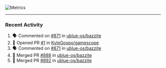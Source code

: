 ![Metrics](https://metrics.lecoq.io/KyleGospo?template=classic&base=header%2C%20activity%2C%20community%2C%20repositories%2C%20metadata&base.indepth=false&base.hireable=false&base.skip=false&config.timezone=America%2FLos_Angeles)

---
### Recent Activity
<!--START_SECTION:activity-->
1. 🗣 Commented on [#871](https://github.com/ublue-os/bazzite/issues/871#issuecomment-2004689217) in [ublue-os/bazzite](https://github.com/ublue-os/bazzite)
2. 💪 Opened PR [#1](https://github.com/KyleGospo/gamescope/pull/1) in [KyleGospo/gamescope](https://github.com/KyleGospo/gamescope)
3. 🗣 Commented on [#871](https://github.com/ublue-os/bazzite/issues/871#issuecomment-2004377794) in [ublue-os/bazzite](https://github.com/ublue-os/bazzite)
4. 🎉 Merged PR [#888](https://github.com/ublue-os/bazzite/pull/888) in [ublue-os/bazzite](https://github.com/ublue-os/bazzite)
5. 🎉 Merged PR [#892](https://github.com/ublue-os/bazzite/pull/892) in [ublue-os/bazzite](https://github.com/ublue-os/bazzite)
<!--END_SECTION:activity-->
